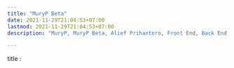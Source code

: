 ```yaml
---
title: "MuryP Beta"
date: 2021-11-29T21:04:53+07:00
lastmod: 2021-11-29T21:04:53+07:00
description: "MuryP, MuryP Beta, Alief Prihantoro, Front End, Back End "

---
```


title :
